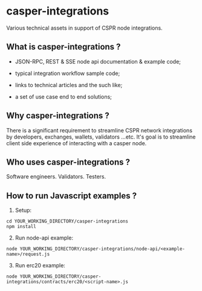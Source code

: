 casper-integrations
===============

Various technical assets in support of CSPR node integrations.


What is casper-integrations ?
--------------------------------------

- JSON-RPC, REST & SSE node api documentation & example code;

- typical integration workflow sample code;

- links to technical articles and the such like;

- a set of use case end to end solutions;


Why casper-integrations ?
--------------------------------------

There is a significant requirement to streamline CSPR network integrations by developers, exchanges, wallets, validators ...etc.  It's goal is to streamline client side experience of interacting with a casper node.


Who uses casper-integrations ?
--------------------------------------

Software engineers.  Validators.  Testers.


How to run Javascript examples ?
--------------------------------------

1.  Setup:

```
cd YOUR_WORKING_DIRECTORY/casper-integrations
npm install
```

2.  Run node-api example:

```
node YOUR_WORKING_DIRECTORY/casper-integrations/node-api/<example-name>/request.js
```

3.  Run erc20 example:

```
node YOUR_WORKING_DIRECTORY/casper-integrations/contracts/erc20/<script-name>.js
```
